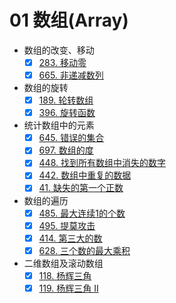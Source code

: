 # 01 数组(Array)

- 数组的改变、移动
  - [x] [283. 移动零](https://leetcode-cn.com/problems/move-zeroes/)
  - [x] [665. 非递减数列](https://leetcode-cn.com/problems/non-decreasing-array/)
- 数组的旋转
  - [x] [189. 轮转数组](https://leetcode-cn.com/problems/rotate-array/)
  - [x] [396. 旋转函数](https://leetcode-cn.com/problems/rotate-function/)
- 统计数组中的元素
  - [x] [645. 错误的集合](https://leetcode-cn.com/problems/set-mismatch/)
  - [x] [697. 数组的度](https://leetcode-cn.com/problems/degree-of-an-array/)
  - [x] [448. 找到所有数组中消失的数字](https://leetcode-cn.com/problems/find-all-numbers-disappeared-in-an-array/)
  - [x] [442. 数组中重复的数据](https://leetcode-cn.com/problems/find-all-duplicates-in-an-array/)
  - [x] [41. 缺失的第一个正数](https://leetcode-cn.com/problems/first-missing-positive/)
- 数组的遍历
  - [x] [485. 最大连续1的个数](https://leetcode-cn.com/problems/max-consecutive-ones/)
  - [x] [495. 提莫攻击](https://leetcode-cn.com/problems/teemo-attacking/)
  - [x] [414. 第三大的数](https://leetcode-cn.com/problems/third-maximum-number/)
  - [x] [628. 三个数的最大乘积](https://leetcode-cn.com/problems/maximum-product-of-three-numbers/)
- 二维数组及滚动数组
  - [x] [118. 杨辉三角](https://leetcode-cn.com/problems/pascals-triangle/)
  - [x] [119. 杨辉三角 II](https://leetcode-cn.com/problems/pascals-triangle-ii/)
